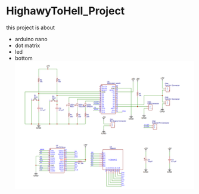 # HighawyToHell_Project
this project is about 
 - arduino nano
 - dot matrix
 - led 
 - bottom
 ![alt text](https://github.com/WitsanuP/HighawyToHell_Project/blob/main/Picture/Schematic.png)
